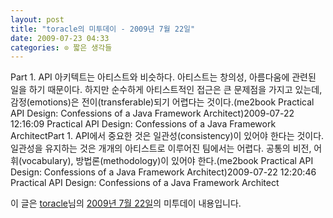 ```yaml
---
layout: post
title: "toracle의 미투데이 - 2009년 7월 22일"
date: 2009-07-23 04:33
categories: ⊙ 짧은 생각들
---
```


Part 1. API 아키텍트는 아티스트와 비슷하다. 아티스트는 창의성, 아름다움에 관련된 일을 하기 때문이다. 하지만 순수하게 아티스트적인 접근은 큰 문제점을 가지고 있는데, 감정(emotions)은 전이(transferable)되기 어렵다는 것이다.(me2book Practical API Design: Confessions of a Java Framework Architect)2009-07-22 12:16:09            Practical API Design: Confessions of a Java Framework ArchitectPart 1. API에서 중요한 것은 일관성(consistency)이 있어야 한다는 것이다. 일관성을 유지하는 것은 개개의 아티스트로 이루어진 팀에서는 어렵다. 공통의 비전, 어휘(vocabulary), 방법론(methodology)이 있어야 한다.(me2book Practical API Design: Confessions of a Java Framework Architect)2009-07-22 12:20:46            Practical API Design: Confessions of a Java Framework Architect

이 글은 [toracle](http://me2day.net/toracle)님의 [2009년 7월 22일](http://me2day.net/toracle/2009/07/22#12:16:09)의 미투데이 내용입니다.


       
